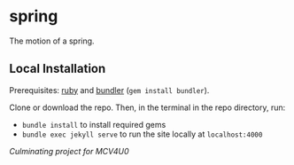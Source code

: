 # spring

The motion of a spring. 


## Local Installation

Prerequisites: [ruby](https://www.ruby-lang.org/en/) and [bundler](https://bundler.io/) (`gem install bundler`).

Clone or download the repo. Then, in the terminal in the repo directory, run:

- `bundle install` to install required gems
- `bundle exec jekyll serve` to run the site locally at `localhost:4000`


*Culminating project for MCV4U0*
